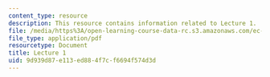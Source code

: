 ```yaml
---
content_type: resource
description: This resource contains information related to Lecture 1.
file: /media/https%3A/open-learning-course-data-rc.s3.amazonaws.com/ec-722-special-topics-at-edgerton-center-developing-world-prosthetics-spring-2010/9d939d87e113ed884f7cf6694f574d3d_MITEC_722S10_lecture1.pdf
file_type: application/pdf
resourcetype: Document
title: Lecture 1
uid: 9d939d87-e113-ed88-4f7c-f6694f574d3d
---
```

